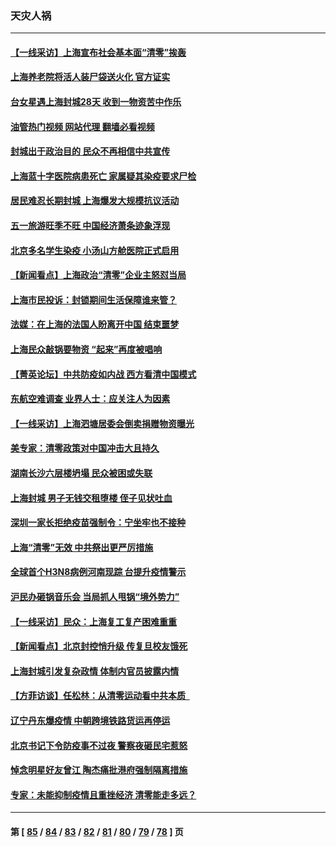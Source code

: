 ### 天灾人祸
---
#### [【一线采访】上海宣布社会基本面“清零”挨轰](../../pages/ncid280/n13724972.md?05021245) 
#### [上海养老院将活人装尸袋送火化 官方证实](../../pages/ncid280/n13725095.md?05021245) 
#### [台女星遇上海封城28天 收到一物资苦中作乐](../../pages/ncid280/n13724986.md?05021245) 
#### [油管热门视频 网站代理 翻墙必看视频](http://209.222.30.114:81/youtube.html?05021245)
#### [封城出于政治目的 民众不再相信中共宣传](../../pages/ncid280/n13724844.md?05021245) 
#### [上海蓝十字医院病患死亡 家属疑其染疫要求尸检](../../pages/ncid280/n13724866.md?05021245) 
#### [居民难忍长期封城 上海爆发大规模抗议活动](../../pages/ncid280/n13724894.md?05021245) 
#### [五一旅游旺季不旺 中国经济萧条迹象浮现](../../pages/ncid280/n13724856.md?05021245) 
#### [北京多名学生染疫 小汤山方舱医院正式启用](../../pages/ncid280/n13724716.md?05021245) 
#### [【新闻看点】上海政治“清零”企业主怒怼当局](../../pages/ncid280/n13724334.md?05021245) 
#### [上海市民投诉：封锁期间生活保障谁来管？](../../pages/ncid280/n13724428.md?05021245) 
#### [法媒：在上海的法国人盼离开中国 结束噩梦](../../pages/ncid280/n13724441.md?05021245) 
#### [上海民众敲锅要物资 “起来”再度被唱响](../../pages/ncid280/n13724339.md?05021245) 
#### [【菁英论坛】中共防疫如内战 西方看清中国模式](../../pages/ncid280/n13724211.md?05021245) 
#### [东航空难调查 业界人士：应关注人为因素](../../pages/ncid280/n13724333.md?05021245) 
#### [【一线采访】上海泗塘居委会倒卖捐赠物资曝光](../../pages/ncid280/n13724289.md?05021245) 
#### [美专家：清零政策对中国冲击大且持久](../../pages/ncid280/n13724236.md?05021245) 
#### [湖南长沙六层楼坍塌 民众被困或失联](../../pages/ncid280/n13724187.md?05021245) 
#### [上海封城 男子无钱交租堕楼 侄子见状吐血](../../pages/ncid280/n13724011.md?05021245) 
#### [深圳一家长拒绝疫苗强制令：宁坐牢也不接种](../../pages/ncid280/n13724157.md?05021245) 
#### [上海“清零”无效 中共祭出更严厉措施](../../pages/ncid280/n13724093.md?05021245) 
#### [全球首个H3N8病例河南现踪 台提升疫情警示](../../pages/ncid280/n13724004.md?05021245) 
#### [沪民办砸锅音乐会 当局抓人甩锅“境外势力”](../../pages/ncid280/n13723970.md?05021245) 
#### [【一线采访】民众：上海复工复产困难重重](../../pages/ncid280/n13723956.md?05021245) 
#### [【新闻看点】北京封控悄升级 传复旦校友饿死](../../pages/ncid280/n13723660.md?05021245) 
#### [上海封城引发复杂政情 体制内官员披露内情](../../pages/ncid280/n13723861.md?05021245) 
#### [【方菲访谈】任松林：从清零运动看中共本质  ](../../pages/ncid280/n13723618.md?05021245) 
#### [辽宁丹东爆疫情 中朝跨境铁路货运再停运](../../pages/ncid280/n13723747.md?05021245) 
#### [北京书记下令防疫事不过夜 警察夜砸民宅惹怒](../../pages/ncid280/n13723632.md?05021245) 
#### [悼念明星好友曾江 陶杰痛批港府强制隔离措施](../../pages/ncid280/n13723612.md?05021245) 
#### [专家：未能抑制疫情且重挫经济 清零能走多远？](../../pages/ncid280/n13723499.md?05021245) 

---
#### 第 [ [85](./85.md?05021245) / [84](./84.md?05021245) / [83](./83.md?05021245) / [82](./82.md?05021245) / [81](./81.md?05021245) / [80](./80.md?05021245) / [79](./79.md?05021245) / [78](./78.md?05021245) ] 页
